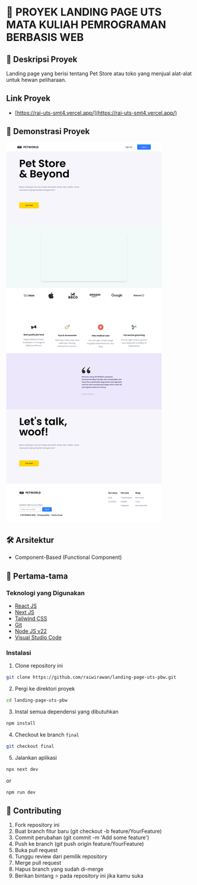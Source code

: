 # 🚀 PROYEK LANDING PAGE UTS MATA KULIAH PEMROGRAMAN BERBASIS WEB

## 📝 Deskripsi Proyek

Landing page yang berisi tentang Pet Store atau toko yang menjual alat-alat untuk hewan peliharaan.

## Link Proyek

- [https://rai-uts-smt4.vercel.app/](https://rai-uts-smt4.vercel.app/)

## 🎥 Demonstrasi Proyek

[![Demo Proyek](public/images/rai-uts-smt4.vercel.app.png)](https://rai-uts-smt4.vercel.app/)

## 🛠 Arsitektur

- Component-Based (Functional Component)

## 🚀 Pertama-tama

### Teknologi yang Digunakan

- [React JS](https://reactjs.org/)
- [Next JS](https://nextjs.org/)
- [Tailwind CSS](https://tailwindcss.com/)
- [Git](https://git-scm.com/)
- [Node JS v22](https://nodejs.org/)
- [Visual Studio Code](https://code.visualstudio.com/)

### Instalasi

1. Clone repository ini

```bash
git clone https://github.com/raiwirawan/landing-page-uts-pbw.git
```

2. Pergi ke direktori proyek

```bash
cd landing-page-uts-pbw
```

3. Instal semua dependensi yang dibutuhkan

```bash
npm install
```

4. Checkout ke branch `final`

```bash
git checkout final
```

5. Jalankan aplikasi

```bash
npx next dev
```

or

```bash
npm run dev
```

## 🤝 Contributing

1. Fork repository ini
2. Buat branch fitur baru (git checkout -b feature/YourFeature)
3. Commit perubahan (git commit -m 'Add some feature')
4. Push ke branch (git push origin feature/YourFeature)
5. Buka pull request
6. Tunggu review dari pemilik repository
7. Merge pull request
8. Hapus branch yang sudah di-merge
9. Berikan bintang ⭐ pada repository ini jika kamu suka
